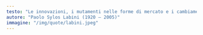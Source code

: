 ```yaml
---
testo: "Le innovazioni, i mutamenti nelle forme di mercato e i cambiamenti nella distribuzione del reddito sono i tre aspetti fondamentali del processo di sviluppo economico."
autore: "Paolo Sylos Labini (1920 – 2005)"
immagine: "/img/quote/labini.jpeg"
---
```

